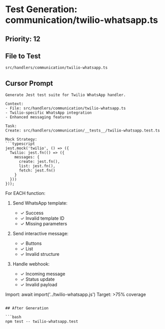 # Test Generation: communication/twilio-whatsapp.ts

## Priority: 12

## File to Test
`src/handlers/communication/twilio-whatsapp.ts`

## Cursor Prompt

```
Generate Jest test suite for Twilio WhatsApp handler.

Context:
- File: src/handlers/communication/twilio-whatsapp.ts
- Twilio-specific WhatsApp integration
- Enhanced messaging features

Task:
Create: src/handlers/communication/__tests__/twilio-whatsapp.test.ts

Mock Strategy:
```typescript
jest.mock('twilio', () => ({
  Twilio: jest.fn(() => ({
    messages: {
      create: jest.fn(),
      list: jest.fn(),
      fetch: jest.fn()
    }
  }))
}));
```

For EACH function:
1. Send WhatsApp template:
   - ✓ Success
   - ✓ Invalid template ID
   - ✓ Missing parameters

2. Send interactive message:
   - ✓ Buttons
   - ✓ List
   - ✓ Invalid structure

3. Handle webhook:
   - ✓ Incoming message
   - ✓ Status update
   - ✓ Invalid payload

Import: await import('../twilio-whatsapp.js')
Target: >75% coverage
```

## After Generation

```bash
npm test -- twilio-whatsapp.test
```
